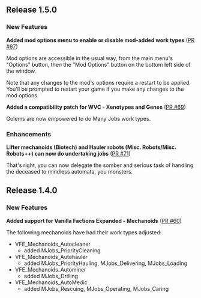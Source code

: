## Release 1.5.0

### New Features

**Added mod options menu to enable or disable mod-added work types** ([PR #67](https://github.com/CaptainArbitrary/ManyJobs/pull/67))

Mod options are accessible in the usual way, from the main menu's "Options" button, then the "Mod Options" button on the bottom left side of the window.

Note that any changes to the mod's options require a restart to be applied. You'll be prompted to restart your game if you make any changes to the mod options.

**Added a compatibility patch for WVC - Xenotypes and Genes** ([PR #69](https://github.com/CaptainArbitrary/ManyJobs/pull/69))

Golems are now empowered to do Many Jobs work types.

### Enhancements

**Lifter mechanoids (Biotech) and Hauler robots (Misc. Robots/Misc. Robots++) can now do undertaking jobs** ([PR #71](https://github.com/CaptainArbitrary/ManyJobs/pull/71))

That's right, you can now delegate the somber and serious task of handling the deceased to mindless automata, you monsters.

## Release 1.4.0

### New Features

**Added support for Vanilla Factions Expanded - Mechanoids** ([PR #60](https://github.com/CaptainArbitrary/ManyJobs/pull/60))

The following mechanoids have had their work types adjusted:
- VFE_Mechanoids_Autocleaner
  - added MJobs_PriorityCleaning
- VFE_Mechanoids_Autohauler
  - added MJobs_PriorityHauling, MJobs_Delivering, MJobs_Loading
- VFE_Mechanoids_Autominer
  - added MJobs_Drilling
- VFE_Mechanoids_AutoMedic
  - added MJobs_Rescuing, MJobs_Operating, MJobs_Caring

